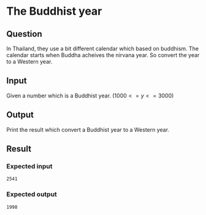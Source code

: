 # The Buddhist year

## Question

In Thailand, they use a bit different calendar which based on buddhism. The calendar starts when Buddha acheives the nirvana year. So convert the year to a Western year.

## Input

Given a number which is a Buddhist year. $(1000 <= y <= 3000)$

## Output

Print the result which convert a Buddhist year to a Western year.

## Result

### Expected input

```
2541
```

### Expected output

```
1998
```
